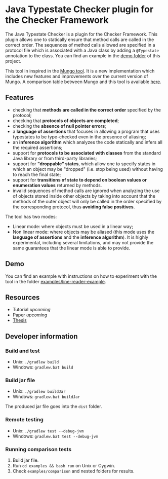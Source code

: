 # Java Typestate Checker plugin for the Checker Framework

The Java Typestate Checker is a plugin for the Checker Framework. This plugin allows one to statically ensure that method calls are called in the correct order. The sequences of method calls allowed are specified in a protocol file which is associated with a Java class by adding a `@Typestate` annotation to the class. You can find an example in the [demo folder](https://github.com/jdmota/java-typestate-checker/tree/master/demo) of this project.

This tool in inspired in the [Mungo tool](http://www.dcs.gla.ac.uk/research/mungo/index.html). It is a new implementation which includes new features and improvements over the current version of Mungo. A comparison table between Mungo and this tool is available [here](https://github.com/jdmota/abcd-mungo/wiki/Comparison).

## Features

- checking that **methods are called in the correct order** specified by the protocol;
- checking that **protocols of objects are completed**;
- checking the **absence of null pointer errors**;
- a **language of assertions** that focuses in allowing a program that uses typestates to be type-checked even in the presence of aliasing;
- an **inference algorithm** which analyzes the code statically and infers all the required assertions;
- support for **protocols to be associated with classes** from the standard Java library or from third-party libraries;
- support for **"droppable" states**, which allow one to specify states in which an object may be "dropped" (i.e. stop being used) without having to reach the final state;
- support for **transitions of state to depend on boolean values or enumeration values** returned by methods.
- invalid sequences of method calls are ignored when analyzing the use of objects stored inside other objects by taking into account that the methods of the outer object will only be called in the order specified by the corresponding protocol, thus **avoiding false positives**.

The tool has two modes:

- Linear mode: where objects must be used in a linear way;
- Non linear mode: where objects may be aliased (this mode uses the **language of assertions** and the **inference algorithm**). It is highly experimental, including several limitations, and may not provide the same guarantees that the linear mode is able to provide.

## Demo

You can find an example with instructions on how to experiment with the tool in the folder [examples/line-reader-example](examples/line-reader-example).

## Resources

- Tutorial *upcoming*
- Paper *upcoming*
- [Thesis](./docs/msc-thesis.pdf)

<!-- http://www.plantuml.com/plantuml/uml/NSqn2i9048NXVayHKgcG6rW4mT8O40yGirEixix0-YOs7bx8Wc6sUl0Lx-_Vc38qHNVd5yk7c-EtwvhhuqapN9b2xGqJQ7VOjuRFxCaR6MJC0fcb-XmqLZBca0B2GfOlif1tMw_eIG19RkqPsNgMDLhuruokCICziTSKVm00 -->

<!-- http://www.plantuml.com/plantuml/uml/SoWkIImgAStDuGhDoyxBByzJiAdHrLNmAyr14r4ABaaiITNGqbJYGZ2XKcwPEQdL_WMfUJeAGQc9ARLAN1X264e9AeAQ1789HDWflwGaFvSBsGWK2OGsD0c7rBmKe0y1 -->

<!--

### Type system

![Type system](./type_system.svg)

- `Unknown` is the top type. It includes all possible values.
- `Object` contains all objects except `null`.
- `State` represents objects which are in a specific state.
- `Ended` is the set of all objects with completed protocols.
- `NoProtocol` is the set of all objects without protocol.
- `Null` is the set with only the `null` value.
- `Primitive` is the set of all primitive values. Like integers and booleans.
- `Moved` is a type applied to variables that point to an object that was moved. Like in Rust, where if something takes ownership of some data, that data is considered to have been moved. Variables with the `Moved` type cannot be used, because they no longer own the data.
- `Bottom` is the bottom type. Used for computations that do not finish or error. Empty set. Like `Nothing` in many languages or like `never` in TypeScript.

Subtypes of `State(*)` are for example, the type of files that are in the `Open` or `Read` states, or the type of files that are only in the `Open` state.

The type of files that are only in the `Open` state is also a subtype of the type of files that are in the `Open` or `Read` states, since the set `{Open}` is contained in `{Open, Read}`.

The type of files that are in the `Open` state and the type of files that are in the `Read` state are not subtypes of each other, since one is not contained in the other and vice-versa.

![Type system example](./type_system_example.svg)

### Checking

- The type checker tracks all the possible states that an object might be in.
- When initializing, an object is only in its initial state.
- If a variable declaration is encountered, for example in a method argument, it is assumed that the object might be in any of its states. That can be refined with the use of `@MungoState({"Open"})`.
- When a method invocation is encountered, considering all possible states, the type checker creates a set with all the possible destination states via that method invocation. If that method invocation happened on the condition of a `if/while` statement or in the expression of a `switch` statement, the possible states are properly refined: if the transition leads to a decision state, only the destination state associated with the relevant label is added to the set of possible states.

### Architecture

Plugins for the Checker Framework usually extend the `BaseTypeChecker` and then override some aspects of it if necessary. To understand how plugins work it is important to understand how information is stored:

- [AnnotatedTypeMirror](https://checkerframework.org/api/org/checkerframework/framework/type/AnnotatedTypeMirror.html)'s represent types and store type annotations associated with the type. Those annotations constitute the type information specific to the type system implemented by a plugin.
- [Tree](https://docs.oracle.com/en/java/javase/11/docs/api/jdk.compiler/com/sun/source/tree/Tree.html?is-external=true)'s are nodes in an abstract syntax tree.
- [Element](https://docs.oracle.com/en/java/javase/11/docs/api/java.compiler/javax/lang/model/element/Element.html?is-external=true)'s represent a potentially-public declaration that can be accessed from elsewhere: classes, interfaces, methods, constructors, and fields.

Our plugin is composed by:

- `MungoChecker`: The plugin's entry point.
- `MungoVisitor`: Performs assignment checking, method invocation checking and other checks.
- `MungoAnnotatedTypeFactory`: Applies annotations via `MungoDefaultQualifierForUseTypeAnnotator` and `MungoTreeAnnotator`, which are refined by the flow-sensitive analysis provided by `MungoAnalysis` and `MungoTransfer`
- `MungoQualifierHierarchy`: Defines the subtyping relationship between annotations
- `MungoDefaultQualifierForUseTypeAnnotator`: Applies a set of annotations to [Elements](https://docs.oracle.com/en/java/javase/11/docs/api/java.compiler/javax/lang/model/element/Element.html?is-external=true)
- `MungoTreeAnnotator`: Applies a set of annotations to [Trees](https://docs.oracle.com/en/java/javase/11/docs/api/jdk.compiler/com/sun/source/tree/Tree.html?is-external=true)
- `MungoAnalysis`: Tracks annotations using flow-sensitive analysis
- `MungoTransfer`: Applies type information refinement

Since annotations are only able to store some types of values, not arbitrary objects, we store a `long` id value in each annotation that is then mapped to an object which stores the concrete type information.

More details: [Manual - How to create a Checker plugin](https://checkerframework.org/manual/#creating-a-checker)
-->

## Developer information

### Build and test

- Unix: `./gradlew build`
- Windows: `gradlew.bat build`

### Build jar file

- Unix: `./gradlew buildJar`
- Windows: `gradlew.bat buildJar`

The produced jar file goes into the `dist` folder.

### Remote testing

- Unix: `./gradlew test --debug-jvm`
- Windows: `gradlew.bat test --debug-jvm`

### Running comparison tests

1. Build jar file.
1. Run `cd examples && bash run` on Unix or Cygwin.
1. Check `examples/comparison` and nested folders for results.
